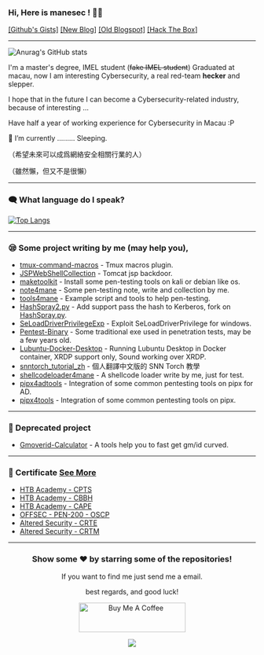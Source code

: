 ###  Hi, Here is manesec ! 🙋‍♂️

[\[Github's Gists\]](https://gist.github.com/manesec)  [\[New Blog\]](https://manesec.github.io/)  [\[Old Blogspot\]](https://manesec.blogspot.com/)  [\[Hack The Box\]](https://app.hackthebox.com/profile/463126)

---

![Anurag's GitHub stats](https://github-readme-stats.vercel.app/api?username=manesec&show_icons=true)

<!--
haha there is nothing ...
-->

I'm a master's degree, IMEL student (~~fake IMEL student~~) Graduated at macau, now I am interesting Cybersecurity, a real red-team **hecker** and slepper.

I hope that in the future I can become a Cybersecurity-related industry, because of interesting ...

Have half a year of working experience for Cybersecurity in Macau :P

🌱 I’m currently .........  Sleeping.

（希望未來可以成爲網絡安全相關行業的人）

（雖然懶，但又不是很懶）

--- 

### 🗨️ What language do I speak?
[![Top Langs](https://github-readme-stats.vercel.app/api/top-langs/?username=manesec&layout=compact)](https://github.com/anuraghazra/github-readme-stats)

<!--
**manesec/manesec** is a ✨ _special_ ✨ repository because its `README.md` (this file) appears on your GitHub profile.

Here are some ideas to get you started:

🔭 I’m currently working on ...
🌱 I’m currently learning ...
👯 I’m looking to collaborate on ...
🤔 I’m looking for help with ...
💬 Ask me about ...
📫 How to reach me: ...
😄 Pronouns: ...
⚡ Fun fact: ...
-->

---

### 😪 Some project writing by me (may help you), 
- [tmux-command-macros](https://github.com/manesec/tmux-command-macros) - Tmux macros plugin.
- [JSPWebShellCollection](https://github.com/manesec/JSPWebShellCollection) - Tomcat jsp backdoor.
- [maketoolkit](https://github.com/manesec/maketoolkit) - Install some pen-testing tools on kali or debian like os.
- [note4mane](https://github.com/manesec/note4mane) - Some pen-testing note, write and collection by me.
- [tools4mane](https://github.com/manesec/tools4mane) - Example script and tools to help pen-testing.
- [HashSpray2.py](https://github.com/manesec/HashSpray2.py) - Add support pass the hash to Kerberos, fork on [HashSpray.py](https://github.com/cube0x0/HashSpray.py).
- [SeLoadDriverPrivilegeExp](https://github.com/manesec/SeLoadDriverPrivilegeExp) - Exploit SeLoadDriverPrivilege for windows.
- [Pentest-Binary](https://github.com/manesec/Pentest-Binary) - Some traditional exe used in penetration tests, may be a few years old.
- [Lubuntu-Docker-Desktop](https://github.com/manesec/Lubuntu-Docker-Desktop) - Running Lubuntu Desktop in Docker container, XRDP support only, Sound working over XRDP.
- [snntorch_tutorial_zh](https://github.com/manesec/snntorch_tutorial_zh) - 個人翻譯中文版的 SNN Torch 教學
- [shellcodeloader4mane](https://github.com/manesec/shellcodeloader4mane) - A shellcode loader write by me, just for test.
- [pipx4adtools](https://github.com/manesec/pipx4adtools) - Integration of some common pentesting tools on pipx for AD.
- [pipx4tools](https://github.com/manesec/pipx4tools) - Integration of some common pentesting tools on pipx.
---

### 💾 Deprecated project

- [Gmoverid-Calculator](https://github.com/manesec/Gmoverid-Calculator) - A tools help you to fast get gm/id curved.

---

### 📜 Certificate [See More](./Cert/)

+ [HTB Academy - CPTS](./HTB/Academy/CPTS.png)
+ [HTB Academy - CBBH](./HTB/Academy/CBBH.png)
+ [HTB Academy - CAPE](./HTB/Academy/CAPE.png)
+ [OFFSEC - PEN-200 - OSCP](./OFFSEC/oscp.png)
+ [Altered Security - CRTE](./AS/CRTE.png)
+ [Altered Security - CRTM](./AS/CRTM.png)

---

<div align="center">

### Show some ❤️ by starring some of the repositories!


  
If you want to find me just send me a email.

best regards, and good luck!
  
<a href="https://www.buymeacoffee.com/manesec" target="_blank"><img src="https://cdn.buymeacoffee.com/buttons/v2/default-blue.png" alt="Buy Me A Coffee" style="height: 60px !important;width: 217px !important;" ></a>

![](https://komarev.com/ghpvc/?username=manesec&color=lightgrey)
</div>

